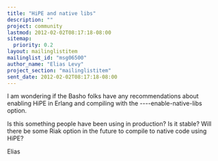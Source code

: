 ```yaml
---
title: "HiPE and native libs"
description: ""
project: community
lastmod: 2012-02-02T08:17:18-08:00
sitemap:
  priority: 0.2
layout: mailinglistitem
mailinglist_id: "msg06500"
author_name: "Elias Levy"
project_section: "mailinglistitem"
sent_date: 2012-02-02T08:17:18-08:00
---
```



I am wondering if the Basho folks have any recommendations about enabling
HiPE in Erlang and compiling with the ----enable-native-libs option.

Is this something people have been using in production? Is it stable?
 Will there be some Riak option in the future to compile to native code
using HiPE?

Elias
